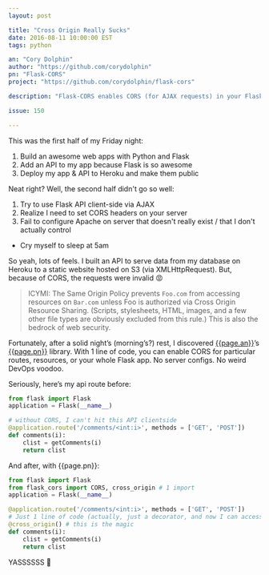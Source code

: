 ```yaml
---
layout: post

title: "Cross Origin Really Sucks"
date: 2016-08-11 10:00:00 EST
tags: python

an: "Cory Dolphin"
author: "https://github.com/corydolphin"
pn: "Flask-CORS"
project: "https://github.com/corydolphin/flask-cors"

description: "Flask-CORS enables CORS (for AJAX requests) in your Flask app with 1 line of code."

issue: 150

---
```


This was the first half of my Friday night:

1. Build an awesome web apps with Python and Flask
2. Add an API to my app because Flask is so awesome
3. Deploy my app & API to Heroku and make them public

Neat right? Well, the second half didn't go so well:

1. Try to use Flask API client-side via AJAX
2. Realize I need to set CORS headers on your server
3. Fail to configure Apache on server that doesn't really exist / that I don't actually control
- Cry myself to sleep at 5am

So yeah, lots of feels. I built an API to serve data from my database on Heroku to a static website hosted on S3 (via XMLHttpRequest). But, because of CORS, the requests were invalid 😡

> ICYMI: The Same Origin Policy prevents `Foo.com` from accessing resources on `Bar.com` unless Foo is authorized via Cross Origin Resource Sharing. (Scripts, stylesheets, HTML, images, and a few other file types are obviously excluded from this rule.) This is also the bedrock of web security.

Fortunately, after a solid night’s (morning’s?) rest, I discovered [{{page.an}}]({{page.author}})’s [{{page.pn}}]({{page.project}}) library. With 1 line of code, you can enable CORS for particular routes, resources, or your whole Flask app. No server configs. No weird DevOps voodoo.

Seriously, here’s my api route before:

```python
from flask import Flask
application = Flask(__name__)

# without CORS, I can't hit this API clientside
@application.route('/comments/<int:i>', methods = ['GET', 'POST'])
def comments(i):
    clist = getComments(i)
    return clist
```


And after, with {{page.pn}}:

```python
from flask import Flask
from flask_cors import CORS, cross_origin # 1 import
application = Flask(__name__)

@application.route('/comments/<int:i>', methods = ['GET', 'POST'])
# Just 1 line of code (actually, just a decorator, and now I can access my API anywhere!)
@cross_origin() # this is the magic
def comments(i):
    clist = getComments(i)
    return clist
```

YASSSSSS 🙌
